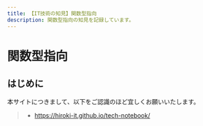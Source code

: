 ```yaml
---
title: 【IT技術の知見】関数型指向
description: 関数型指向の知見を記録しています。
---
```


# 関数型指向

## はじめに

本サイトにつきまして、以下をご認識のほど宜しくお願いいたします。

> - https://hiroki-it.github.io/tech-notebook/

<br>
